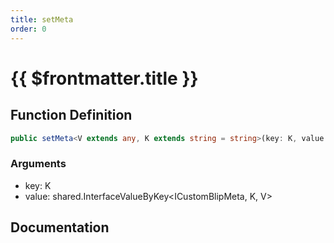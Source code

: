 ```yaml
---
title: setMeta
order: 0
---
```


# {{ $frontmatter.title }}

## Function Definition

```ts
public setMeta<V extends any, K extends string = string>(key: K, value: shared.InterfaceValueByKey<ICustomBlipMeta, K, V>): void;
```

### Arguments

* key: K
* value: shared.InterfaceValueByKey<ICustomBlipMeta, K, V>

## Documentation

<!--@include: ./parts/setMeta.md-->
